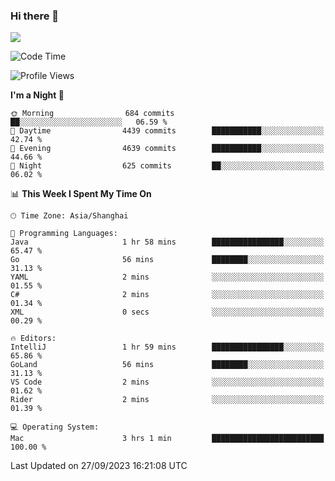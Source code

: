 ### Hi there 👋

<!--
**JJAYCHEN1e/jjaychen1e** is a ✨ _special_ ✨ repository because its `README.md` (this file) appears on your GitHub profile.

Here are some ideas to get you started:

- 🔭 I’m currently working on ...
- 🌱 I’m currently learning ...
- 👯 I’m looking to collaborate on ...
- 🤔 I’m looking for help with ...
- 💬 Ask me about ...
- 📫 How to reach me: ...
- 😄 Pronouns: ...
- ⚡ Fun fact: ...
-->

[![](https://github-readme-stats.vercel.app/api?username=jjaychen1e&show_icons=true)](https://github.com/jjaychen1e/github-readme-stats?count_private=true)

<!--START_SECTION:waka-->
![Code Time](http://img.shields.io/badge/Code%20Time-874%20hrs%2057%20mins-blue)

![Profile Views](http://img.shields.io/badge/Profile%20Views-0-blue)

**I'm a Night 🦉** 

```text
🌞 Morning                684 commits         ██░░░░░░░░░░░░░░░░░░░░░░░   06.59 % 
🌆 Daytime                4439 commits        ███████████░░░░░░░░░░░░░░   42.74 % 
🌃 Evening                4639 commits        ███████████░░░░░░░░░░░░░░   44.66 % 
🌙 Night                  625 commits         ██░░░░░░░░░░░░░░░░░░░░░░░   06.02 % 
```


📊 **This Week I Spent My Time On** 

```text
🕑︎ Time Zone: Asia/Shanghai

💬 Programming Languages: 
Java                     1 hr 58 mins        ████████████████░░░░░░░░░   65.47 % 
Go                       56 mins             ████████░░░░░░░░░░░░░░░░░   31.13 % 
YAML                     2 mins              ░░░░░░░░░░░░░░░░░░░░░░░░░   01.55 % 
C#                       2 mins              ░░░░░░░░░░░░░░░░░░░░░░░░░   01.34 % 
XML                      0 secs              ░░░░░░░░░░░░░░░░░░░░░░░░░   00.29 % 

🔥 Editors: 
IntelliJ                 1 hr 59 mins        ████████████████░░░░░░░░░   65.86 % 
GoLand                   56 mins             ████████░░░░░░░░░░░░░░░░░   31.13 % 
VS Code                  2 mins              ░░░░░░░░░░░░░░░░░░░░░░░░░   01.62 % 
Rider                    2 mins              ░░░░░░░░░░░░░░░░░░░░░░░░░   01.39 % 

💻 Operating System: 
Mac                      3 hrs 1 min         █████████████████████████   100.00 % 
```


 Last Updated on 27/09/2023 16:21:08 UTC
<!--END_SECTION:waka-->

